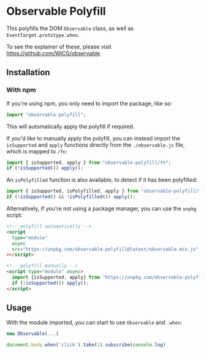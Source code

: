 # Observable Polyfill

This polyfills the DOM `Observable` class, as well as `EventTarget.prototype.when`.

To see the explainer of these, please visit https://github.com/WICG/observable.

## Installation

### With npm

If you're using npm, you only need to import the package, like so:

```js
import "observable-polyfill";
```

This will automatically apply the polyfill if required.

If you'd like to manually apply the polyfill, you can instead import the `isSupported` and `apply` functions directly from the `./observable.js` file, which
is mapped to `/fn`:

```js
import { isSupported, apply } from "observable-polyfill/fn";
if (!isSupported()) apply();
```

An `isPolyfilled` function is also available, to detect if it has been polyfilled:

```js
import { isSupported, isPolyfilled, apply } from "observable-polyfill/fn";
if (!isSupported() && !isPolyfilled()) apply();
```

Alternatively, if you're not using a package manager, you can use the `unpkg` script:

```html
<!-- polyfill automatically -->
<script
  type="module"
  async
  src="https://unpkg.com/observable-polyfill@latest/observable.min.js"
></script>
```

```html
<!-- polyfill manually -->
<script type="module" async>
  import {isSupported, apply} from "https://unpkg.com/observable-polyfill@latest/observable.js"
  if (!isSupported()) apply();
</script>
```

## Usage

With the module imported, you can start to use `Observable` and `.when`:

```js
new Observable(...)

document.body.when('click').take(1).subscribe(console.log)
```
